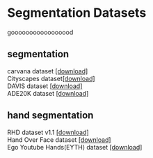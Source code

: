 # Segmentation Datasets
gooooooooooooooood

## segmentation
carvana dataset [[download]](https://www.kaggle.com/c/carvana-image-masking-challenge)  
Cityscapes dataset[[download]](https://www.kaggle.com/c/carvana-image-masking-challenge)  
DAVIS dataset [[download]](https://davischallenge.org/)  
ADE20K dataset [[download]](http://groups.csail.mit.edu/vision/datasets/ADE20K/)  

## hand segmentation
RHD dataset v1.1 [[download]](https://lmb.informatik.uni-freiburg.de/resources/datasets/RenderedHandposeDataset.en.html)  
Hand Over Face dataset [[download]](https://onedrive.live.com/?authkey=%21ACqDMEch8CqMVFo&cid=490E5415281652DC&id=490E5415281652DC%2177293&parId=root&action=locate)  
Ego Youtube Hands(EYTH) dataset [[download]](https://onedrive.live.com/?authkey=%21AA5-X8gxlrmV5YY&cid=490E5415281652DC&id=490E5415281652DC%2177287&parId=root&action=locate)  